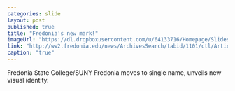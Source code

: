 ```yaml
---
categories: slide
layout: post
published: true
title: "Fredonia's new mark!"
imageUrl: "https://dl.dropboxusercontent.com/u/64133716/Homepage/Slides/fred_logo.jpg"
link: "http://ww2.fredonia.edu/news/ArchivesSearch/tabid/1101/ctl/ArticleView/mid/1878/articleId/4892/SUNY_Fredonia__Fredonia_State_College_moves_to_single_name_unveils_new_visual_identity.aspx"
caption: "true"
---
```


Fredonia State College/SUNY Fredonia moves to single name, unveils new visual identity.
